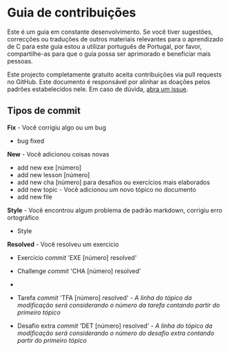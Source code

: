 # Guia de contribuições

Este é um guia em constante desenvolvimento. Se você tiver sugestões, correcções ou traduções de outros materiais relevantes para o aprendizado de C para este guia estou a utilizar português de Portugal, por favor, compartilhe-as para que o guia possa ser aprimorado e beneficiar mais pessoas.

Este projecto completamente gratuito aceita contribuições via pull requests no GitHub. Este documento é responsável por alinhar as doações pelos padrões estabelecidos nele. Em caso de dúvida, [abra um issue](https://github.com/an-jorge/Clang/issues).

## Tipos de commit

**Fix** - Você corrigiu algo ou um bug

- bug fixed

**New** - Você adicionou coisas novas

- add new exe [número]
- add new lesson [número]
- add new cha [número] para desafios ou exercícios mais elaborados
- add new topic - Você adicionou um novo tópico no documento
- add new file

**Style** - Você encontrou algum problema de padrão markdown, corrigiu erro ortográfico 

- Style

**Resolved** - Você resolveu um exercício

- Exercício *commit* 'EXE [número] resolved'
- Challenge *commit* 'CHA [número] resolved'
- 
- Tarefa *commit* 'TFA [número] resolved' - *A linha do tópico da modificação será considerando o número da tarefa contando partir do primeiro tópico*
  
  
- Desafio extra *commit* 'DET [número] resolved' - *A linha do tópico da modificação será considerando o número do desafio extra contando partir do primeiro tópico*
